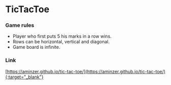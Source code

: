 # TicTacToe

### Game rules

- Player who first puts 5 his marks in a row wins.
- Rows can be horizontal, vertical and diagonal.
- Game board is infinite.

### Link

[https://aminzer.github.io/tic-tac-toe/](https://aminzer.github.io/tic-tac-toe/){:target="_blank"}
